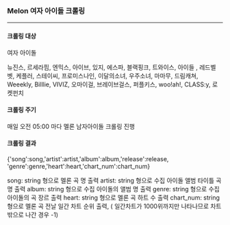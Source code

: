 ### Melon 여자 아이돌 크롤링 
---
#### 크롤링 대상
여자 아이돌 

 뉴진스, 르세라핌, 엔믹스, 아이브, 있지, 에스파, 블랙핑크, 트와이스, 아이들 , 레드벨벳, 케플러, 스테이씨, 프로미스나인, 이달의소녀, 우주소녀,
 마마무, 드림캐쳐, Weeekly, Billlie, VIVIZ, 오마이걸, 브레이브걸스, 퍼플키스, woo!ah!, CLASS:y, 로켓펀치

#### 크롤링 주기
매일 오전 05:00 마다 멜론 남자아이돌 크롤링 진행

#### 크롤링 결과
{'song':song,'artist':artist,'album':album,'release':release, 'genre':genre,'heart':heart,'chart_num':chart_num}

song: string 형으로 멜론 곡 명 출력
artist: string 형으로 수집 아이돌 앨범 타이틀 곡 명 출력
album: string 형으로 수집 아이돌의 앨범 명 출력
genre: string 형으로 수집 아이돌의 곡 장르 출력
heart: string 형으로 멜론 곡 하트 수 출력
chart_num: string 형으로 멜론 곡 전날 일간 차트 순위 출력, ( 일간차트가 1000위까지만 나타나므로 차트 밖으로 나간 경우 -1)
